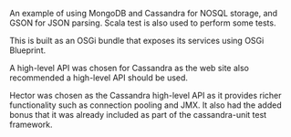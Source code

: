 An example of using MongoDB and Cassandra for NOSQL storage,
and GSON for JSON parsing.  Scala test is also used to perform
some tests.

This is built as an OSGi bundle that exposes its services using
OSGi Blueprint.

A high-level API was chosen for Cassandra as the web site also
recommended a high-level API should be used.

Hector was chosen as the Cassandra high-level API as it provides
richer functionality such as connection pooling and JMX.  It also
had the added bonus that it was already included as part of the
cassandra-unit test framework.

